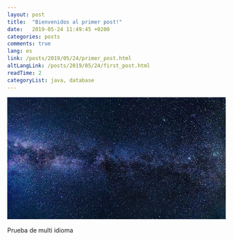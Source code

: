```yaml
---
layout: post
title:  "Bienvenidos al primer post!"
date:   2019-05-24 11:49:45 +0200
categories: posts
comments: true
lang: es
link: /posts/2019/05/24/primer_post.html
altLangLink: /posts/2019/05/24/first_post.html
readTime: 2
categoryList: java, database
---
```


![x-large header](/assets/test.jpg)

Prueba de multi idioma
